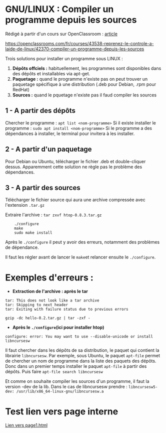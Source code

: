 # GNU/LINUX : Compiler un programme depuis les sources

Rédigé à partir d'un cours sur OpenClassroom : [article](https://openclassrooms.com/fr/courses/43538-reprenez-le-controle-a-laide-de-linux/42370-compiler-un-programme-depuis-les-sources "Compiler un programme depuis les sources")

https://openclassrooms.com/fr/courses/43538-reprenez-le-controle-a-laide-de-linux/42370-compiler-un-programme-depuis-les-sources

Trois solutions pour installer un programme sous LINUX :

1. **Dépôts offciels :** habituellement, les programmes sont disponibles dans des dépôts et installables via apt-get.
2. **Paquetage :** quand le programme n'existe pas on peut trouver un paquetage spécifique à une distribution (.deb pour Debian, .rpm pour RedHat)
3. **Sources :** quand le pquetage n'existe pas il faud compiler les sources 

## 1 - A partir des dépôts

Chercher le programme : `apt list <nom-programme>`
Si il existe installer le programme : `sudo apt install <nom-programme>`
Si le programme a des dépendances à installer, le terminal pour invitera à les installer.

## 2 - A partir d'un paquetage

Pour Debian ou Ubuntu, télécharger le fichier .deb et double-cliquer dessus.
Apparemment cette solution ne règle pas le problème des dépendances.

## 3 - A partir des sources

Télécharger le fichier source qui aura une archive compressée avec l'extension `.tar.gz`

Extraire l'archive : `tar zxvf htop-0.8.3.tar.gz`

```
    ./configure
    make
    sudo make install
```

Après le `./configure` il peut y avoir des erreurs, notamment des problèmes de dépendance.

Il faut les régler avant de lancer le `make`et relancer ensuite le `./configure`.

# Exemples d'erreurs :

* **Extraction de l'archive : après le tar**

```
tar: This does not look like a tar archive
tar: Skipping to next header
tar: Exiting with failure status due to previous errors
```

`gzip -dc hello-0.2.tar.gz | tar -zxf -`

* **Après le `./configure`(ici pour installer **htop**)**

```configure: error: You may want to use --disable-unicode or install libncursesw```

Il faut chercher dans les dépôts de sa distribution, le paquet qui contient la librairie `libncursesw`.
Par exemple, sous Ubuntu, le paquet `apt-file` permet de chercher un nom de programme dans la liste des paquets des dépôts.
Donc dans un premier temps installer le paquet `apt-file` à partir des dépôts.
Puis faire `apt-file search libncursesw`

Et comme on souhaite compiler les sources d'un programme, il faut la version -dev de la lib.
Dans le cas de libncursesw prendre : `libncursesw5-dev: /usr/lib/x86_64-linux-gnu/libncursesw.a`

# Test lien vers page interne
<a href="page1.html">Lien vers page1.html</a>

